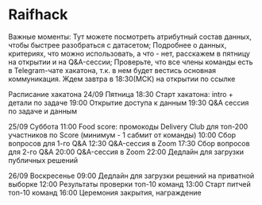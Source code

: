 # Raifhack

Важные моменты:
Тут можете посмотреть атрибутный состав данных, чтобы быстрее разобраться с датасетом;
Подробнее о данных, критериях, что можно использовать, а что - нет, расскажем в пятницу на открытии и на Q&A-сессии;
Проверьте, что все члены команды есть в Telegram-чате хакатона, т.к. в нем будет вестись основная коммуникация.
Ждем завтра в 18:30(МСК) на открытии по ссылке


Расписание хакатона
24/09 Пятница
18:30 Старт хакатона: intro + детали по задаче
19:00 Открытие доступа к данным
19:30 Q&A сессия по задаче и данным

25/09 Суббота
11:00 Food score: промокоды Delivery Club для топ-200 участников по Score (минимум - 1 сабмит от команды)
10:00 Сбор вопросов для 1-го Q&A
12:30 Q&A-сессия в Zoom
17:30 Сбор вопросов для 2-го Q&A
20:00 Q&A-сессия в Zoom
22:00 Дедлайн для загрузки публичных решений

26/09 Воскресенье
09:00 Дедлайн для загрузки решений на приватной выборке
12:00 Результаты проверки топ-10 команд
13:00 Старт питчей топ-10 команд
16:00 Церемония закрытия, награждение
